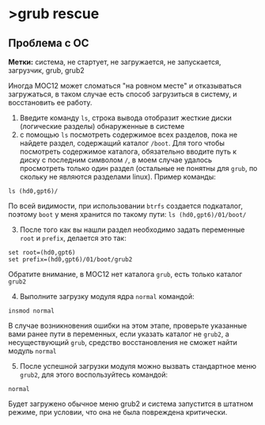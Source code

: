 # >grub rescue
## Проблема с ОС
**Метки:** система, не стартует, не загружается, не запускается, загрузчик, grub, grub2

Иногда МОС12 может сломаться "на ровном месте" и отказываться загружаться, в таком случае есть способ загрузиться в систему, и восстановить ее работу.
1. Введите команду `ls`, строка вывода отобразит жесткие диски (логические разделы) обнаруженные в системе
2. с помощью `ls` посмотреть содержимое всех разделов, пока не найдете раздел, содержащий каталог `/boot`. Для того чтобы посмотреть содержимое каталога, обязательно вводите путь к диску с последним символом `/`,
в моем случае удалось просмотреть только один раздел (остальные не понятны для `grub`, по скольку не являются разделами linux). Пример команды:
```
ls (hd0,gpt6)/
```
По всей видимости, при использовании `btrfs` создается подкаталог, поэтому `boot` у меня хранится по такому пути:
`ls (hd0,gpt6)/01/boot/`

3. После того как вы нашли раздел необходимо задать переменные `root` и `prefix`, делается это так:
```
set root=(hd0,gpt6)
set prefix=(hd0,gpt6)/01/boot/grub2
```

Обратите внимание, в МОС12 нет каталога `grub`, есть только каталог `grub2`  

4. Выполните загрузку модуля ядра `normal` командой:
```
insmod normal
```
В случае возникновения ошибки на этом этапе, проверьте указанные вами ранее пути в переменных, если указать каталог не `grub2`, а несуществующий `grub`, средство восстановления не сможет найти модуль `normal`

5. После успешной загрузки модуля можно вызвать стандартное меню `grub2`, для этого воспользуйтесь командой:
```
normal
```
Будет загружено обычное меню grub2 и система запустится в штатном режиме, при условии, что она не была повреждена критически.
